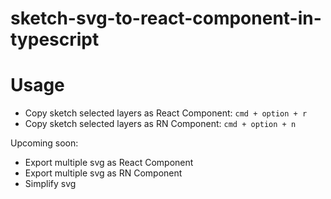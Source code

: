 # sketch-svg-to-react-component-in-typescript

# Usage

- Copy sketch selected layers as React Component:  `cmd + option + r`
- Copy sketch selected layers as RN Component: `cmd + option + n`

Upcoming soon:

- Export multiple svg as React Component
- Export multiple svg as RN Component
- Simplify svg

